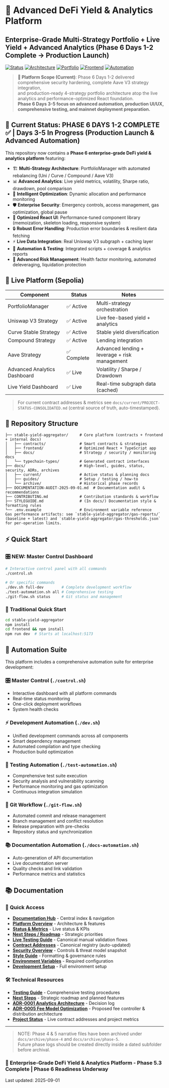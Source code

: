 # 🚀 Advanced DeFi Yield & Analytics Platform

## Enterprise-Grade Multi-Strategy Portfolio + Live Yield + Advanced Analytics (Phase 6 Days 1-2 Complete → Production Launch)

[![Status](https://img.shields.io/badge/Status-Phase%206%20Days%201--2%20Complete%20→%20Production%20Launch-success)](docs/current/PROJECT-STATUS-CONSOLIDATED.md)
[![Architecture](https://img.shields.io/badge/Architecture-Multi--Strategy%20+%20Analytics-brightgreen)](docs/current/PLATFORM-OVERVIEW.md)
[![Portfolio](https://img.shields.io/badge/Strategies-Uniswap%20V3%20%2B%20Curve%20%2B%20Compound%20%2B%20Aave%20V3-blue)](docs/current/PROJECT-STATUS-CONSOLIDATED.md)
[![Frontend](https://img.shields.io/badge/Frontend-Optimized%20React%20%2B%20TypeScript-purple)](stable-yield-aggregator/frontend)
[![Automation](https://img.shields.io/badge/Automation-Full%20Suite-orange)](#-automation-suite)

> **🎯 Platform Scope (Current)**: Phase 6 Days 1-2 delivered comprehensive security hardening, complete Aave V3 strategy integration,  
> and production-ready 4-strategy portfolio architecture atop the live analytics and performance-optimized React foundation.  
> **Phase 6 Days 3-5 focus on advanced automation, production UI/UX, comprehensive testing, and mainnet deployment preparation.**

## 🎯 Current Status: PHASE 6 DAYS 1-2 COMPLETE ✅ | Days 3-5 In Progress (Production Launch & Advanced Automation)

This repository now contains a **Phase 6 enterprise-grade DeFi yield & analytics platform** featuring:

- 🏗️ **Multi-Strategy Architecture**: PortfolioManager with automated rebalancing (Uni / Curve / Compound / Aave V3)
- 📊 **Advanced Analytics**: Live yield metrics, volatility, Sharpe ratio, drawdown, pool comparison
- 🧠 **Intelligent Optimization**: Dynamic allocation and performance monitoring
- 🛡️ **Enterprise Security**: Emergency controls, access management, gas optimization, global pause
- 🎨 **Optimized React UI**: Performance-tuned component library (memoization, skeleton loading, responsive system)
- 🔒 **Robust Error Handling**: Production error boundaries & resilient data fetching
- ⚡ **Live Data Integration**: Real Uniswap V3 subgraph + caching layer
- 🧪 **Automation & Testing**: Integrated scripts + coverage & analytics reports
- 🏦 **Advanced Risk Management**: Health factor monitoring, automated deleveraging, liquidation protection

## 🚀 Live Platform (Sepolia)

| Component | Status | Notes |
|-----------|--------|-------|
| PortfolioManager | ✅ Active | Multi-strategy orchestration |
| Uniswap V3 Strategy | ✅ Active | Live fee-based yield + analytics |
| Curve Stable Strategy | ✅ Active | Stable yield diversification |
| Compound Strategy | ✅ Active | Lending integration |
| Aave Strategy | ✅ Complete | Advanced lending + leverage + risk management |
| Advanced Analytics Dashboard | ✅ Live | Volatility / Sharpe / Drawdown |
| Live Yield Dashboard | ✅ Live | Real-time subgraph data (cached) |

> For current contract addresses & metrics see `docs/current/PROJECT-STATUS-CONSOLIDATED.md` (central source of truth, auto-timestamped).

## 📁 Repository Structure

```text
├── stable-yield-aggregator/     # Core platform (contracts + frontend + internal docs)
│   ├── contracts/               # Smart contracts & strategies
│   ├── frontend/                # Optimized React + TypeScript app
│   ├── docs/                    # Strategy / security / monitoring docs
│   └── typechain-types/         # Generated contract interfaces
├── docs/                        # High-level, guides, status, security, ADRs, archives
│   ├── current/                 # Active status & planning docs
│   ├── guides/                  # Setup / testing / how-to
│   └── archive/                 # Historical phase records
├── DOCUMENTATION-AUDIT-2025-09-01.md  # Documentation audit & recommendations
├── CONTRIBUTING.md              # Contribution standards & workflow
├── STYLEGUIDE.md                # (In docs/) Documentation style & formatting rules
└── .env.example                 # Environment variable reference
Gas performance artifacts: see `stable-yield-aggregator/gas-reports/` (baseline + latest) and `stable-yield-aggregator/gas-thresholds.json` for per-operation limits.
```

## ⚡ Quick Start

### 🎛️ **NEW: Master Control Dashboard**

```bash
# Interactive control panel with all commands
./control.sh

# Or specific commands
./dev.sh full-dev        # Complete development workflow
./test-automation.sh all # Comprehensive testing
./git-flow.sh status     # Git status and management
```

### 🚀 **Traditional Quick Start**

```bash
cd stable-yield-aggregator
npm install
cd frontend && npm install
npm run dev  # Starts at localhost:5173
```

## 🤖 Automation Suite

This platform includes a comprehensive automation suite for enterprise development:

### **🎛️ Master Control (`./control.sh`)**

- Interactive dashboard with all platform commands
- Real-time status monitoring
- One-click deployment workflows
- System health checks

### **⚡ Development Automation (`./dev.sh`)**

- Unified development commands across all components
- Smart dependency management
- Automated compilation and type checking
- Production build optimization

### **🧪 Testing Automation (`./test-automation.sh`)**

- Comprehensive test suite execution
- Security analysis and vulnerability scanning
- Performance monitoring and gas optimization
- Continuous integration simulation

### **🔄 Git Workflow (`./git-flow.sh`)**

- Automated commit and release management
- Branch management and conflict resolution
- Release preparation with pre-checks
- Repository status and synchronization

### **📚 Documentation Automation (`./docs-automation.sh`)**

- Auto-generation of API documentation
- Live documentation server
- Quality checks and link validation
- Performance metrics and statistics

## 📚 Documentation

### 📖 Quick Access

- **[Documentation Hub](docs/README.md)** - Central index & navigation
- **[Platform Overview](docs/current/PLATFORM-OVERVIEW.md)** - Architecture & features  
- **[Status & Metrics](docs/current/PROJECT-STATUS-CONSOLIDATED.md)** - Live status & KPIs
- **[Next Steps / Roadmap](docs/current/NEXT-STEPS.md)** - Strategic priorities
- **[Live Testing Guide](docs/guides/LIVE-TESTING-GUIDE.md)** - Canonical manual validation flows
- **[Contract Addresses](docs/current/CONTRACT-ADDRESSES.md)** - Canonical registry (auto-updated)
- **[Security Overview](docs/security/SECURITY-OVERVIEW.md)** - Controls & threat model snapshot
- **[Style Guide](docs/STYLEGUIDE.md)** - Formatting & governance rules
- **[Environment Variables](.env.example)** - Required configuration
- **[Development Setup](docs/guides/DEVELOPMENT-SETUP.md)** - Full environment setup

### 🛠️ Technical Resources

- **[Testing Guide](docs/guides/TESTING-GUIDE.md)** - Comprehensive testing procedures
- **[Next Steps](docs/current/NEXT-STEPS.md)** - Strategic roadmap and planned features
- **[ADR-0001 Analytics Architecture](docs/adr/ADR-0001-analytics-architecture.md)** - Decision log
- **[ADR-0005 Fee Model Optimization](docs/adr/ADR-0005-fee-model-optimization-distribution.md)** - Proposed fee controller & distribution architecture
- **[Project Status](docs/current/PROJECT-STATUS-CONSOLIDATED.md)** - Live contract addresses and project metrics

---

> NOTE: Phase 4 & 5 narrative files have been archived under  
> `docs/archive/phase-4` and `docs/archive/phase-5`.  
> Future phase logs should be created directly inside a dated subfolder before archival.

### 🎉 Enterprise-Grade DeFi Yield & Analytics Platform - Phase 5.3 Complete | Phase 6 Readiness Underway

Last updated: 2025-09-01
